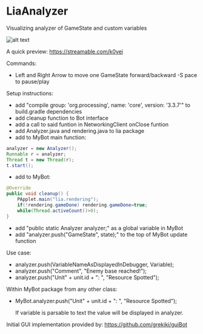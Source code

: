 # LiaAnalyzer
Visualizing analyzer of GameState and custom variables

![alt text](https://i.imgur.com/hqB02ew.png)

A quick preview: https://streamable.com/k0yei

Commands:
- Left and Right Arrow to move one GameState forward/backward
-S pace to pause/play 

Setup instructions:
- add "compile group: 'org.processing', name: 'core', version: '3.3.7'" to build.gradle dependencies
- add cleanup function to Bot interface
- add a call to said funtion in NetworkingClient onClose funtion
- add Analyzer.java and rendering.java to lia package
- add to MyBot main function:
```java
analyzer = new Analyzer();
Runnable r = analyzer;
Thread t = new Thread(r);
t.start();
```
- add to MyBot:
```java
@Override
public void cleanup() {
	PApplet.main("lia.rendering");
	if(!rendering.gameDone)	rendering.gameDone=true;
	while(Thread.activeCount()>0);
}
```
- add "public static Analyzer analyzer;" as a global variable in MyBot
- add "analyzer.push("GameState", state);" to the top of MyBot update function

Use case:
- analyzer.push(VariableNameAsDisplayedInDebugger, Variable);
- analyzer.push("Comment", "Enemy base reached!");
- analyzer.push("Unit" + unit.id + ": ", "Resource Spotted");

Within MyBot package from any other class:
- MyBot.analyzer.push("Unit" + unit.id + ": ", "Resource Spotted");
	
	If variable is parsable to text the value will be displayed in analyzer.

Initial GUI implementation provided by: https://github.com/grekiki/guiBot
